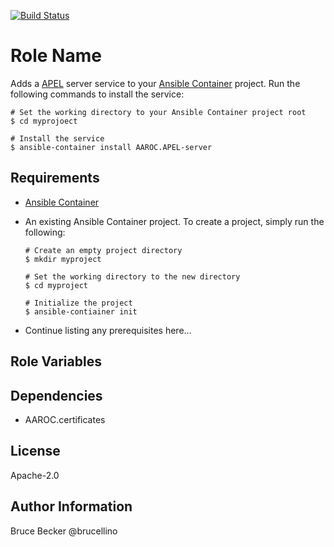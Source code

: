 [![Build Status](https://travis-ci.org/AAROC/AAROC.regional-apel-server.svg?branch=master)](https://travis-ci.org/AAROC/AAROC.regional-apel-server)

# Role Name

Adds a [APEL](https://github.com/apel/apel) server service to your [Ansible Container](https://github.com/ansible/ansible-container) project. Run the following commands
to install the service:

```
# Set the working directory to your Ansible Container project root
$ cd myprojoect

# Install the service
$ ansible-container install AAROC.APEL-server
```

## Requirements

- [Ansible Container](https://github.com/ansible/ansible-container)
- An existing Ansible Container project. To create a project, simply run the following:
    ```
    # Create an empty project directory
    $ mkdir myproject

    # Set the working directory to the new directory
    $ cd myproject

    # Initialize the project
    $ ansible-contiainer init
    ```

- Continue listing any prerequisites here...


## Role Variables



## Dependencies

  - AAROC.certificates

## License

Apache-2.0

## Author Information

Bruce  Becker @brucellino

